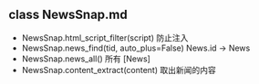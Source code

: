 ## class NewsSnap.md
* NewsSnap.html_script_filter(script)		防止注入
* NewsSnap.news_find(tid, auto_plus=False)	News.id -> News
* NewsSnap.news_all()						所有 [News]
* NewsSnap.content_extract(content)			取出新闻的内容

